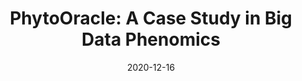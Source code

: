 ---
title: "PhytoOracle: A Case Study in Big Data Phenomics"
collection: talks
type: "Scientific Talk"
# permalink: /talks/2020-AG2PI
link: 'https://www.ag2pi.org/workshops-and-activities/field-day-2020-12-16/'
venue: "Agricultural Genome to Phenome Initiative (AG2PI)"
date: 2020-12-16
location: "Zoom"
---